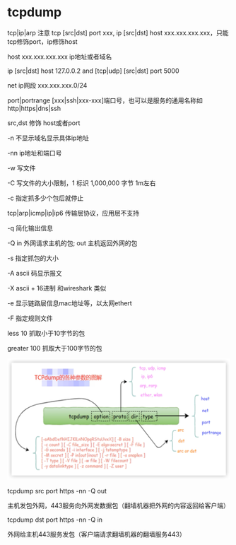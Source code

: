 # tcpdump

tcp|ip|arp  注意 tcp [src|dst] port xxx, ip [src|dst] host xxx.xxx.xxx.xxx，只能tcp修饰port，ip修饰host

host xxx.xxx.xxx.xxx  ip地址或者域名

ip [src|dst] host 127.0.0.2 and [tcp|udp] [src|dst] port 5000

net ip网段 xxx.xxx.xxx.0/24

port|portrange [xxx|ssh|xxx-xxx]端口号，也可以是服务的通用名称如http|https|dns|ssh

src,dst 修饰 host或者port

-n 不显示域名显示具体ip地址

-nn ip地址和端口号

-w 写文件

-C 写文件的大小限制，1 标识 1,000,000 字节 1m左右

-c 指定抓多少个包后就停止

tcp|arp|icmp|ip|ip6 传输层协议，应用层不支持

-q 简化输出信息

-Q in 外网请求主机的包; out 主机返回外网的包

-s 指定抓包的大小

-A ascii 码显示报文

-X ascii + 16进制 和wireshark 类似

-e 显示链路层信息mac地址等，以太网ethert

-F 指定规则文件

less 10  抓取小于10字节的包

greater 100 抓取大于100字节的包

![](./../img/tcpdump.png)



tcpdump src port https -nn -Q out

主机发包外网，443服务向外网发数据包（翻墙机器把外网的内容返回给客户端）

tcpdump dst port https -nn -Q in

外网给主机443服务发包（客户端请求翻墙机器的翻墙服务443）
